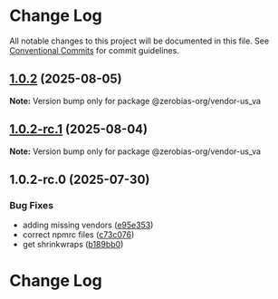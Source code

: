 # Change Log

All notable changes to this project will be documented in this file.
See [Conventional Commits](https://conventionalcommits.org) for commit guidelines.

## [1.0.2](https://github.com/zerobias-org/vendor/compare/@zerobias-org/vendor-us_va@1.0.2-rc.1...@zerobias-org/vendor-us_va@1.0.2) (2025-08-05)

**Note:** Version bump only for package @zerobias-org/vendor-us_va





## [1.0.2-rc.1](https://github.com/zerobias-org/vendor/compare/@zerobias-org/vendor-us_va@1.0.2-rc.0...@zerobias-org/vendor-us_va@1.0.2-rc.1) (2025-08-04)

**Note:** Version bump only for package @zerobias-org/vendor-us_va





## 1.0.2-rc.0 (2025-07-30)


### Bug Fixes

* adding missing vendors ([e95e353](https://github.com/zerobias-org/vendor/commit/e95e35309a1812973f4536f535eee460edc5414c))
* correct npmrc files ([c73c076](https://github.com/zerobias-org/vendor/commit/c73c0761e1e567cc0c2f0f8179725016d11caf8c))
* get shrinkwraps ([b189bb0](https://github.com/zerobias-org/vendor/commit/b189bb0cf53ad66427530ccc0eab7824527942d3))





# Change Log
